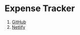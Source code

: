 # Expense Tracker

1. [GitHub](https://alain-x.github.io/Expense-Tracker/)
2. [Netlify](https://expensea.netlify.app/)
